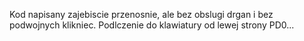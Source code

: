 Kod napisany zajebiscie przenosnie, ale bez obslugi drgan i bez podwojnych klikniec.
Podlczenie do klawiatury od lewej strony PD0...

